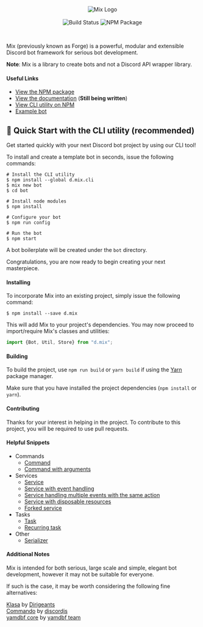 <p align="center">
  <img alt="Mix Logo" src="https://raw.githubusercontent.com/discord-mix/mix/dev-2.0/logo-large.png">
  <br />
  <br />
  <img alt="Build Status" src="https://travis-ci.com/discord-mix/mix.svg?branch=dev-2.0">
  <img alt="NPM Package" src="https://badge.fury.io/js/%40cloudrex%2Fforge.svg">
</p>

<br />

Mix (previously known as Forge) is a powerful, modular and extensible Discord bot framework for serious bot development.

**Note**: Mix is a library to create bots and not a Discord API wrapper library.

#### Useful Links

* [View the NPM package](https://www.npmjs.com/package/@cloudrex/forge)<br />
* [View the documentation](https://cloudrex.gitbook.io/forge/) (**Still being written**)<br />
* [View CLI utility on NPM](https://www.npmjs.com/package/d.mix.cli)<br />
* [Example bot](https://github.com/discord-mix/example-bot)<br />

## 🍭 Quick Start with the CLI utility (recommended)

Get started quickly with your next Discord bot project by using our CLI tool!

To install and create a template bot in seconds, issue the following commands:

```shell
# Install the CLI utility
$ npm install --global d.mix.cli
$ mix new bot
$ cd bot

# Install node modules
$ npm install

# Configure your bot
$ npm run config

# Run the bot
$ npm start
```

A bot boilerplate will be created under the `bot` directory.

Congratulations, you are now ready to begin creating your next masterpiece.

#### Installing

To incorporate Mix into an existing project, simply issue the following command:

```shell
$ npm install --save d.mix
```

This will add Mix to your project's dependencies. You may now proceed to import/require Mix's classes and utilities:

```ts
import {Bot, Util, Store} from "d.mix";
```

#### Building

To build the project, use `npm run build` or `yarn build` if using the [Yarn](https://yarnpkg.com/) package manager.

Make sure that you have installed the project dependencies (`npm install` or `yarn`).

#### Contributing

Thanks for your interest in helping in the project. To contribute to this project, you will be required to use pull requests.

#### Helpful Snippets

* Commands
    * [Command](https://github.com/discord-mix/mix/blob/dev-2.0/EXAMPLES.MD#command)<br />
    * [Command with arguments](https://github.com/discord-mix/mix/blob/dev-2.0/EXAMPLES.MD#command-with-arguments)<br />
* Services
    * [Service](https://github.com/discord-mix/mix/blob/dev-2.0/EXAMPLES.MD#service)<br />
    * [Service with event handling](https://github.com/discord-mix/mix/blob/dev-2.0/EXAMPLES.MD#service-with-event-handling)<br />
    * [Service handling multiple events with the same action](https://github.com/discord-mix/mix/blob/dev-2.0/EXAMPLES.MD#service-handling-multiple-events-with-the-same-action)<br />
    * [Service with disposable resources](https://github.com/discord-mix/mix/blob/dev-2.0/EXAMPLES.MD#service-with-disposable-resources)<br />
    * [Forked service](https://github.com/discord-mix/mix/blob/dev-2.0/EXAMPLES.MD#forked-service)<br />
* Tasks
    * [Task](https://github.com/discord-mix/mix/blob/dev-2.0/EXAMPLES.MD#task)<br />
    * [Recurring task](https://github.com/discord-mix/mix/blob/dev-2.0/EXAMPLES.MD#recurring-task)<br />
* Other
    * [Serializer](https://github.com/discord-mix/mix/blob/dev-2.0/EXAMPLES.MD#serializer)<br />

#### Additional Notes

Mix is intended for both serious, large scale and simple, elegant bot development, however it may not be suitable for everyone.

If such is the case, it may be worth considering the following fine alternatives:

[Klasa](https://github.com/dirigeants/klasa) by [Dirigeants](https://github.com/dirigeants)<br />
[Commando](https://github.com/discordjs/Commando) by [discordjs](https://github.com/discordjs)<br />
[yamdbf core](https://github.com/yamdbf/core) by [yamdbf team](https://github.com/yamdbf)<br />
